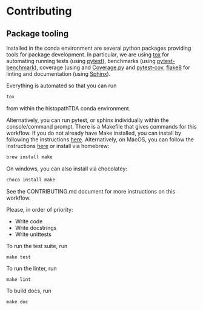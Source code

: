 # Contributing

## Package tooling

Installed in the conda environment are several python packages providing tools
for package development. In particular, we are using
[tox](https://github.com/tox-dev/tox) for automating running tests (using
[pytest](https://github.com/pytest-dev/pytest)), benchmarks (using
[pytest-benchmark](https://github.com/ionelmc/pytest-benchmark/)), coverage
(using and [Coverage.py](https://github.com/nedbat/coveragepy) and
[pytest-cov](https://github.com/pytest-dev/pytest-cov),
[flake8](https://github.com/pycqa/flake8) for linting and documentation (using
[Sphinx](https://github.com/sphinx-doc/sphinx/)).

Everything is automated so that you can run
```bash
tox
```

from within the histopathTDA conda environment.

Alternatively, you can run pytest, or sphinx individually within the
console/command prompt. There is a Makefile that gives commands for this
workflow. If you do not already have Make installed, you can install by
following the instructions
[here](https://www.gnu.org/software/make/). Alternatively, on MacOS, you can
follow the instructions
[here](https://stackoverflow.com/questions/10265742/how-to-install-make-and-gcc-on-a-mac)
or install via homebrew:

```bash
brew install make
```

On windows, you can also install via chocolatey:

```bash
choco install make
```

See the CONTRIBUTING.md document for more instructions on this workflow.

Please, in order of priority:
 - Write code
 - Write docstrings
 - Write unittests

To run the test suite, run

```
make test
```

To run the linter, run
```
make lint
```

To build docs, run
```
make doc
```
